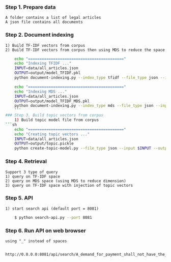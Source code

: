 ### Step 1. Prepare data
	A folder contains a list of legal articles 
	A json file contains all documents

### Step 2. Document indexing
    1) Build TF-IDF vectors from corpus
    2) Build TF-IDF vectors from corpus then using MDS to reduce the space

```sh
    echo "=========================================="
    echo "Indexing TFIDF ..."
    INPUT=data/all_articles.json
    OUTPUT=output/model_TFIDF.pkl
    python document-indexing.py --index_type tfidf --file_type json --input $INPUT --output $OUTPUT
```
```sh
    echo "=========================================="
    echo "Indexing MDS ..."
    INPUT=data/all_articles.json
    OUTPUT=output/model_TFIDF_MDS.pkl
    python document-indexing.py --index_type mds --file_type json --input $INPUT --output $OUTPUT
    ```
### Step 3. Build topic vectors from corpus
    1) Build topic model file from corpus
```sh
    echo "=========================================="
    echo "Creating topic vectors ..."
    INPUT=data/all_articles.json
    OUTPUT=output/topic.pickle
    python create-topic-model.py --file_type json --input $INPUT --output $OUTPUT
```
### Step 4. Retrieval
    Support 3 type of query
    1) query on TF-IDF space
    2) query on MDS space (using MDS to reduce dimension)
    3) query on TF-IDF space with injection of topic vectors

### Step 5. API
    1) start search api (default port = 8081)
```sh
    $ python search-api.py --port 8081
```
### Step 6. Run API on web browser
    using "_" instead of spaces


    http://0.0.0.0:8081/api/search/A_demand_for_payment_shall_not_have_the_effect


